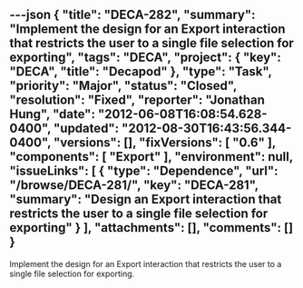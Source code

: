 ---json
{
  "title": "DECA-282",
  "summary": "Implement the design for an Export interaction that restricts the user to a single file selection for exporting",
  "tags": "DECA",
  "project": {
    "key": "DECA",
    "title": "Decapod"
  },
  "type": "Task",
  "priority": "Major",
  "status": "Closed",
  "resolution": "Fixed",
  "reporter": "Jonathan Hung",
  "date": "2012-06-08T16:08:54.628-0400",
  "updated": "2012-08-30T16:43:56.344-0400",
  "versions": [],
  "fixVersions": [
    "0.6"
  ],
  "components": [
    "Export"
  ],
  "environment": null,
  "issueLinks": [
    {
      "type": "Dependence",
      "url": "/browse/DECA-281/",
      "key": "DECA-281",
      "summary": "Design an Export interaction that restricts the user to a single file selection for exporting"
    }
  ],
  "attachments": [],
  "comments": []
}
---
Implement the design for an Export interaction that restricts the user to a single file selection for exporting.

        